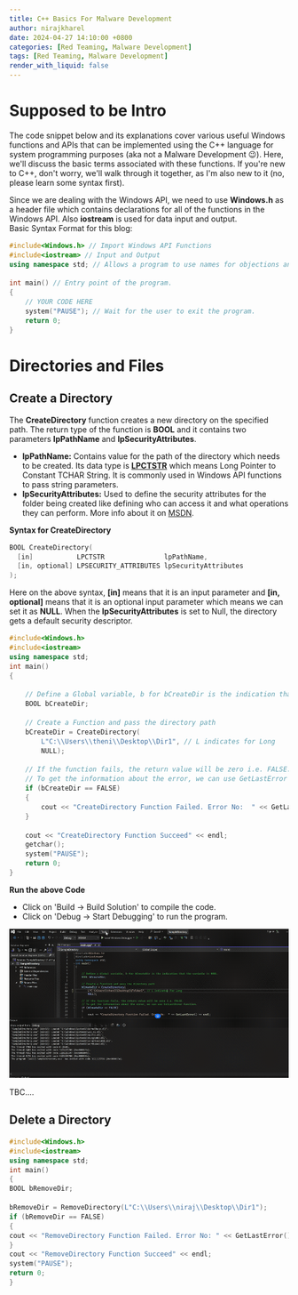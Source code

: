 ```yaml
---
title: C++ Basics For Malware Development
author: nirajkharel
date: 2024-04-27 14:10:00 +0800
categories: [Red Teaming, Malware Development]
tags: [Red Teaming, Malware Development]
render_with_liquid: false
---
```



Supposed to be Intro
================

The code snippet below and its explanations cover various useful Windows functions and APIs that can be implemented using the C++ language for system programming purposes (aka not a Malware Development 😉). Here, we'll discuss the basic terms associated with these functions. If you're new to C++, don't worry, we'll walk through it together, as I'm also new to it (no, please learn some syntax first).
  

Since we are dealing with the Windows API, we need to use **Windows.h** as a header file which contains declarations for all of the functions in the Windows API. Also **iostream** is used for data input and output.  
Basic Syntax Format for this blog:
```c++
#include<Windows.h> // Import Windows API Functions
#include<iostream> // Input and Output
using namespace std; // Allows a program to use names for objections and variables from the standard library like  cout and endl

int main() // Entry point of the program.
{
    // YOUR CODE HERE
    system("PAUSE"); // Wait for the user to exit the program.
    return 0;
}
```
# Directories and Files
## Create a Directory
The **CreateDirectory** function creates a new directory on the specified path. The return type of the function is **BOOL** and it contains two parameters **lpPathName** and **lpSecurityAttributes**.

- **lpPathName:** Contains value for the path of the directory which needs to be created. Its data type is [**LPCTSTR**](https://learn.microsoft.com/en-us/openspecs/windows_protocols/ms-dtyp/f8d4fe46-6be8-44c9-8823-615a21d17a61) which means Long Pointer to Constant TCHAR String. It is commonly used in Windows API functions to pass string parameters.
- **lpSecurityAttributes:** Used to define the security attributes for the folder being created like defining who can access it and what operations they can perform. More info about it on [MSDN](https://learn.microsoft.com/en-us/previous-versions/windows/desktop/legacy/aa379560(v=vs.85)). 

**Syntax for CreateDirectory**
```c++
BOOL CreateDirectory(
  [in]           LPCTSTR               lpPathName,
  [in, optional] LPSECURITY_ATTRIBUTES lpSecurityAttributes
);
```
Here on the above syntax, **[in]** means that it is an input parameter and  **[in, optional]** means that it is an optional input parameter which means we can set it as **NULL**. When the **lpSecurityAttributes** is set to Null, the directory gets a default security descriptor.

```c++
#include<Windows.h> 
#include<iostream>
using namespace std;
int main()
{

	// Define a Global variable, b for bCreateDir is the indication that the variable is BOOL.
	BOOL bCreateDir;

	// Create a Function and pass the directory path
	bCreateDir = CreateDirectory(
		L"C:\\Users\\theni\\Desktop\\Dir1", // L indicates for Long
		NULL);

	// If the function fails, the return value will be zero i.e. FALSE. 
	// To get the information about the error, we can use GetLastError function.
	if (bCreateDir == FALSE)
	{
		cout << "CreateDirectory Function Failed. Error No:  " << GetLastError() << endl;
	}

	cout << "CreateDirectory Function Succeed" << endl;
	getchar();
	system("PAUSE");
	return 0;
}
```
**Run the above Code**
- Click on 'Build -> Build Solution' to compile the code.
- Click on 'Debug -> Start Debugging' to run the program.

<img alt="" class="bf jp jq dj" loading="lazy" role="presentation" src="https://raw.githubusercontent.com/nirajkharel/nirajkharel.github.io/master/assets/img/images/cplusplus1.gif">

TBC....
## Delete a Directory
```c++
#include<Windows.h>
#include<iostream>
using namespace std;
int main()
{
BOOL bRemoveDir;

bRemoveDir = RemoveDirectory(L"C:\\Users\\niraj\\Desktop\\Dir1");
if (bRemoveDir == FALSE)
{
cout << "RemoveDirectory Function Failed. Error No: " << GetLastError() << endl;
}
cout << "RemoveDirectory Function Succeed" << endl;
system("PAUSE");
return 0;
}


```